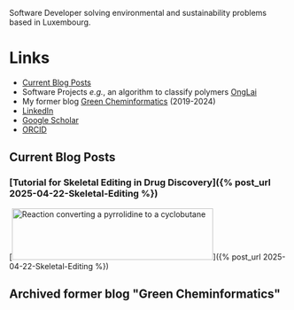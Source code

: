 Software Developer solving environmental and sustainability problems based in Luxembourg.

# Links

- [Current Blog Posts](#current-blog-posts)
- Software Projects *e.g.*, an algorithm to classify polymers [OngLai](https://github.com/adelenelai/onglai-classify-homologues)
- My former blog [Green Cheminformatics](#archived-green-cheminformatics) (2019-2024)
- [LinkedIn](https://www.linkedin.com/in/adelenelai/)
- [Google Scholar](https://scholar.google.com/citations?user=qofOnu8AAAAJ&hl=en)
- [ORCID](https://orcid.org/0000-0002-2985-6473)  

## Current Blog Posts

### [Tutorial for Skeletal Editing in Drug Discovery]({% post_url 2025-04-22-Skeletal-Editing %})
[<img alt="Reaction converting a pyrrolidine to a cyclobutane" style="width:363px; height:93px" src="/images/skeletal_editing.png">]({% post_url 2025-04-22-Skeletal-Editing %})

## Archived former blog "Green Cheminformatics"
